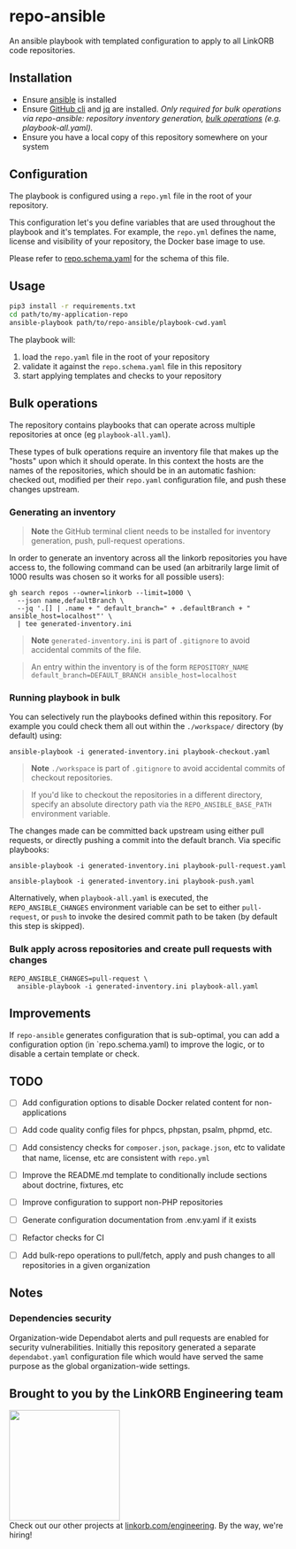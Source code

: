 repo-ansible
============

An ansible playbook with templated configuration to apply to all LinkORB code repositories.

## Installation

* Ensure [ansible](https://www.ansible.com/) is installed
* Ensure [GitHub cli](https://cli.github.com/) and [jq](https://jqlang.github.io/jq/) are installed. *Only required for
bulk operations via repo-ansible: repository inventory generation, [bulk operations](#bulk-operations)
(e.g. playbook-all.yaml).*
* Ensure you have a local copy of this repository somewhere on your system

## Configuration

The playbook is configured using a `repo.yml` file in the root of your repository.

This configuration let's you define variables that are used throughout the playbook and it's templates. For example, the `repo.yml` defines the name, license and visibility of your repository, the Docker base image to use.

Please refer to [repo.schema.yaml](repo.schema.yaml) for the schema of this file.

## Usage

```sh
pip3 install -r requirements.txt
cd path/to/my-application-repo
ansible-playbook path/to/repo-ansible/playbook-cwd.yaml
```

The playbook will:

1. load the `repo.yaml` file in the root of your repository
2. validate it against the `repo.schema.yaml` file in this repository
3. start applying templates and checks to your repository


## Bulk operations

The repository contains playbooks that can operate across multiple repositories at once (eg `playbook-all.yaml`).

These types of bulk operations require an inventory file that makes up the "hosts" upon which it should operate. In this
context the hosts are the names of the repositories, which should be in an automatic fashion: checked out, modified per
their `repo.yaml` configuration file, and push these changes upstream.

### Generating an inventory

> **Note** the GitHub terminal client needs to be installed for inventory generation, push, pull-request operations.

In order to generate an inventory across all the linkorb repositories you have access to, the following command can be
used (an arbitrarily large limit of 1000 results was chosen so it works for all possible users):

```shell
gh search repos --owner=linkorb --limit=1000 \
  --json name,defaultBranch \
  --jq '.[] | .name + " default_branch=" + .defaultBranch + " ansible_host=localhost"' \
  | tee generated-inventory.ini
```

> **Note** `generated-inventory.ini` is part of `.gitignore` to avoid accidental commits of the file.

> An entry within the inventory is of the form `REPOSITORY_NAME default_branch=DEFAULT_BRANCH ansible_host=localhost`


### Running playbook in bulk

You can selectively run the playbooks defined within this repository. For example you
could check them all out within the `./workspace/` directory (by default) using:

```shell
ansible-playbook -i generated-inventory.ini playbook-checkout.yaml
```

> **Note** `./workspace` is part of `.gitignore` to avoid accidental commits of checkout repositories.

> If you'd like to checkout the repositories in a different directory, specify an absolute directory path via the
> `REPO_ANSIBLE_BASE_PATH` environment variable.

The changes made can be committed back upstream using either pull requests, or directly pushing a commit into the
default branch. Via specific playbooks:

```shell
ansible-playbook -i generated-inventory.ini playbook-pull-request.yaml
```

```shell
ansible-playbook -i generated-inventory.ini playbook-push.yaml
```

Alternatively, when `playbook-all.yaml` is executed, the `REPO_ANSIBLE_CHANGES` environment variable can be set to
either `pull-request`, or `push` to invoke the desired commit path to be taken (by default this step is skipped).

### Bulk apply across repositories and create pull requests with changes

```shell
REPO_ANSIBLE_CHANGES=pull-request \
  ansible-playbook -i generated-inventory.ini playbook-all.yaml
```


## Improvements

If `repo-ansible` generates configuration that is sub-optimal, you can add a configuration option (in `repo.schema.yaml) to improve the logic, or to disable a certain template or check.

## TODO

- [ ] Add configuration options to disable Docker related content for non-applications
- [ ] Add code quality config files for phpcs, phpstan, psalm, phpmd, etc.
- [ ] Add consistency checks for `composer.json`, `package.json`, etc to validate that name, license, etc are consistent with `repo.yml`
- [ ] Improve the README.md template to conditionally include sections about doctrine, fixtures, etc
- [ ] Improve configuration to support non-PHP repositories
- [ ] Generate configuration documentation from .env.yaml if it exists
- [ ] Refactor checks for CI
- [ ] Add bulk-repo operations to pull/fetch, apply and push changes to all repositories in a given organization


## Notes

### Dependencies security

Organization-wide Dependabot alerts and pull requests are enabled for security vulnerabilities. Initially this
repository generated a separate `dependabot.yaml` configuration file which would have served the same purpose as the
global organization-wide settings.

## Brought to you by the LinkORB Engineering team

<img src="http://www.linkorb.com/d/meta/tier1/images/linkorbengineering-logo.png" width="200px" /><br />
Check out our other projects at [linkorb.com/engineering](http://www.linkorb.com/engineering).
By the way, we're hiring!
